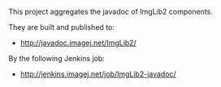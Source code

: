 This project aggregates the javadoc of ImgLib2 components.

They are built and published to:

* http://javadoc.imagej.net/ImgLib2/
    
By the following Jenkins job:

* http://jenkins.imagej.net/job/ImgLib2-javadoc/
